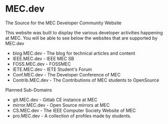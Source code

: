# MEC.dev

The Source for the MEC Developer Community Website

This website was built to display the various developer activities happening at MEC. You will be able to see below the websites that are supported by MEC.dev

- blog.MEC.dev - The blog for technical articles and content
- IEEE.MEC.dev - IEEE MEC SB
- FOSS.MEC.dev - FOSSMEC
- IETE.MEC.dev - IETE Student's Forum
- Conf.MEC.dev - The Developer Conference of MEC
- Contrib.MEC.dev - The Contributions of MEC students to OpenSource

Planned Sub-Domains
- git.MEC.dev - Gitlab CE instance at MEC
- mirror.MEC.dev - Open Source mirrors at MEC
- CS.MEC.dev - The IEEE Computer Society Website of MEC
- pro.MEC.dev - A collection of profiles made by students.
